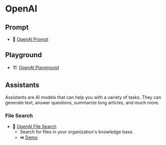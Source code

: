 # OpenAI

## Prompt

- 📖 [OpenAI Prompt](https://platform.openai.com/docs/guides/prompt-engineering)

## Playground

- 🏗️ [OpenAI Playground](https://playground.openai.com/)

## Assistants

Assistants are AI models that can help you with a variety of tasks. They can generate text, answer questions, summarize long articles, and much more.

### File Search

- 🔎 [OpenAI File Search](https://platform.openai.com/docs/assistants/tools/file-search)
  - Search for files in your organization's knowledge base.
  - ⏯️ [Demo](https://www.youtube.com/watch?v=JGMG1mXaY1c)
